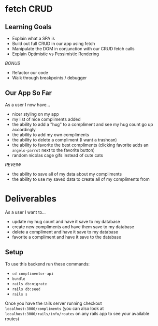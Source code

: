 # fetch CRUD

## Learning Goals
* Explain what a SPA is
* Build out full CRUD in our app using fetch
* Manipulate the DOM in conjunction with our CRUD fetch calls
* Explain Optimistic vs Pessimistic Rendering

*BONUS*
* Refactor our code
* Walk through breakpoints / debugger

## Our App So Far
As a user I now have...
* nicer styling on my app
* my list of nice compliments added
* the ability to add a "hug" to a compliment and see my hug count go up accordingly
* the ability to add my own compliments
* the ability to delete a compliment (I want a trashcan)
* the ability to favorite the best compliments (clicking favorite adds an `angelo-parrot` next to the favorite button)
* random nicolas cage gifs instead of cute cats

*REVEIW*

* the ability to save all of my data about my compliments
* the ability to use my saved data to create all of my compliments from


# Deliverables
As a user I want to...
* update my hug count and have it save to my database
* create new compliments and have them save to my database
* delete a compliment and have it save to my database
* favorite a compliment and have it save to the database


## Setup
To use this backend run these commands:
* `cd complimentor-api`
* `bundle`
* `rails db:migrate`
* `rails db:seed`
* `rails s`

Once you have the rails server running checkout `localhost:3000/compliments` (you can also look at `localhost:3000/rails/info/routes` on any rails app to see your available routes)
